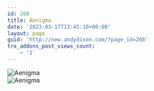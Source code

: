 ```yaml
---
id: 268
title: Aenigma
date: '2023-03-17T13:45:10+00:00'
layout: page
guid: 'http://new.andydixon.com/?page_id=268'
trx_addons_post_views_count:
    - '1'
---
```


![Aenigma](https://i0.wp.com/assets.g8x2.ldn.idrivee2-23.com/posters/Aenigma%2001.jpg?w=1200&ssl=1 "Aenigma")  
![Aenigma](https://i0.wp.com/assets.g8x2.ldn.idrivee2-23.com/posters/Aenigma%2002.jpg?w=1200&ssl=1 "Aenigma")
